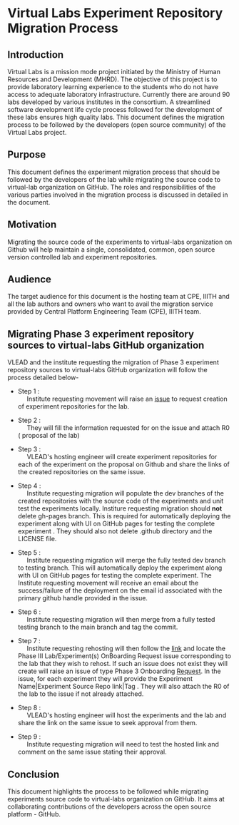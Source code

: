 # Virtual Labs Experiment Repository Migration Process

## Introduction
  Virtual Labs is a mission mode project initiated by the
  Ministry of Human Resources and Development (MHRD). The
  objective of this project is to provide laboratory
  learning experience to the students who do not have access
  to adequate laboratory infrastructure. Currently there are
  around 90 labs developed by various institutes in the
  consortium.  A streamlined software development life cycle
  process followed for the development of these labs ensures
  high quality labs. This document defines the migration
  process to be followed by the developers (open source
  community) of the Virtual Labs project.

## Purpose
  This document defines the experiment migration process 
  that should be followed by the developers of the lab while
  migrating the source code to virtual-lab organization on GitHub.
  The roles and responsibilities of the various parties
  involved in the migration process is discussed in
  detailed in the document.
  
## Motivation
   Migrating the source code of the experiments to virtual-labs 
   organization on Github will help maintain a single, consolidated, 
   common, open source version controlled lab and experiment
   repositories.
   
## Audience
  The target audience for this document is the hosting team
  at CPE, IIITH and all the lab authors and owners who want
  to avail the migration service provided by Central Platform
  Engineering Team (CPE), IIITH team.
  

## Migrating Phase 3 experiment repository sources to virtual-labs GitHub organization 

   VLEAD and the institute requesting the migration of Phase
   3 experiment repository sources to virtual-labs 
   GitHub organization will follow the process detailed below- 
   
  - Step 1 : </br>
      &nbsp;&nbsp;&nbsp;&nbsp; Institute requesting movement will raise an [issue](https://github.com/virtual-labs/engineers-forum/issues/new?assignees=&labels=Phase-3%2C+create+experiment+repos&template=experiment-repository-creation-request.md&title=Experiment+Repository+Creation+Request+for+%3Cfill+the+lab+name+here%3E) to request creation of experiment repositories for the lab. 
  - Step 2 :</br>
      &nbsp;&nbsp;&nbsp;&nbsp; They will fill the information requested for on the issue and attach R0 ( proposal of the lab) 

  - Step 3 :</br>
      &nbsp;&nbsp;&nbsp;&nbsp; VLEAD's hosting engineer will create experiment repositories for each of the experiment on the proposal on Github and share the links of the created repositories on the same issue.

  - Step 4 :</br>
      &nbsp;&nbsp;&nbsp;&nbsp; Institute requesting migration will populate the dev branches of the created repositories with the source code of the experiments and unit test the experiments locally. Institure requesting migration should **not** delete gh-pages branch. This is required for automatically deploying the experiment along with UI on GitHub pages for testing the complete experiment . They should also not delete .github directory and the LICENSE file. 
              
  - Step 5 :</br>
      &nbsp;&nbsp;&nbsp;&nbsp; Institute requesting migration will merge the fully tested dev branch to testing branch. This will automatically deploy the experiment along with UI on GitHub pages for testing the complete experiment. The Institute requesting movement will receive an email about the success/failure of the deployment on the email id associated with the primary github handle provided in the issue.  
              
  - Step 6 :</br>
      &nbsp;&nbsp;&nbsp;&nbsp; Institute requesting migration will then merge  from a fully tested testing branch to the main branch and tag the commit. 
               
  - Step 7 :</br>
      &nbsp;&nbsp;&nbsp;&nbsp; Institute requesting rehosting will then follow the [link](https://github.com/virtual-labs/engineers-forum/issues) and locate the Phase III Lab/Experiment(s) OnBoarding Request issue corresponding to the lab that they  wish to rehost.  If such an issue does not exist they will create will raise an issue of type Phase 3 Onboarding [Request](https://github.com/virtual-labs/engineers-forum/issues/new/choose). In the issue, for each experiment they will provide the Experiment Name|Experiment Source Repo link|Tag . They will also attach the R0 of the lab to the issue if not already attached. 
              
  - Step 8 :</br>
      &nbsp;&nbsp;&nbsp;&nbsp; VLEAD's hosting engineer will host the experiments and the lab and share the link on the same issue to seek approval from them.

  - Step 9 :</br>
      &nbsp;&nbsp;&nbsp;&nbsp; Institute requesting migration  will need to test the hosted link and comment on the same issue stating their approval.


## Conclusion 
  This document highlights the process to be followed while migrating experiments source code to virtual-labs organization on GitHub. It aims at collaborating contributions of the developers across the open source platform - GitHub.

